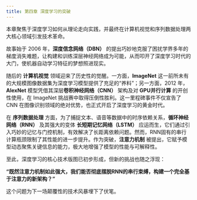 ```yaml
---
title: 第四章 深度学习的突破
---
```


本章聚焦于深度学习如何从理论走向实践，并最终在计算机视觉和序列数据处理两大核心领域引发技术革命。

故事始于 2006 年，**深度信念网络（DBN）** 的提出巧妙地克服了困扰学界多年的梯度消失难题，让构建和训练深层神经网络成为可能，从而叩开了深度学习时代的大门，使机器自动学习特征的梦想照进现实。

随后的 **计算机视觉** 领域迎来了历史性的觉醒。一方面，**ImageNet** 这一前所未有的大规模图像数据集为深度学习模型提供了充足的“养料”；另一方面，2012 年，**AlexNet** 模型凭借其深层**卷积神经网络（CNN）** 架构及对 **GPU并行计算** 的开创性使用，在 ImageNet 挑战赛中取得压倒性胜利。这一里程碑事件不仅宣告了 CNN 在图像识别领域的绝对优势，也正式开启了深度学习的黄金时代。

在 **序列数据处理** 方面，为了捕捉文本、语音等数据中的时序依赖关系，**循环神经网络（RNN）** 及其强大的变体 **长短期记忆网络（LSTM）** 应运而生，它们通过引入巧妙的记忆与门控机制，有效解决了长距离依赖问题。然而，RNN固有的串行计算瓶颈限制了其性能的进一步提升。作为突破，**注意力机制** 被提出，它赋予模型动态聚焦关键信息的能力，极大地增强了模型的性能与可解释性。

至此，深度学习的核心技术版图已初步形成，但新的挑战也随之浮现：

**“既然注意力机制如此强大，我们能否彻底摆脱RNN的串行束缚，构建一个完全基于注意力的新架构？”**

这个问题为下一场颠覆性的技术风暴埋下了伏笔。